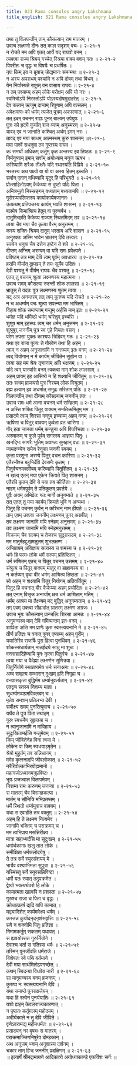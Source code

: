 ```yaml
---
title: 021 Rama consoles angry Lakshmana
title_english: 021 Rama consoles angry Lakshmana

---
```


<div class="audioEmbed"  caption="श्रीराम-हरिसीताराममूर्ति-घनपाठिभ्यां वचनम्" src="https://archive.org/download/Ramayana-recitation-Sriram-harisItArAmamUrti-Ghanapaati-v2/Kanda_2/Kanda_2_AYK-021-Lakshmnasya_Viryokthihi.mp3"></div>

तथा तु विलपन्तीम् ताम् कौसल्याम् राम मातरम् ।  
उवाच लक्ष्मणो दीनः तत् काल सदृशम् वचः ॥ २-२१-१  
न रोचते मम अपि एतत् आर्ये यद् राघवो वनम् ।  
त्यक्त्वा राज्य श्रियम् गच्चेत् स्त्रिया वाक्य वशम् गतः ॥ २-२१-२  
विपरीतः च वृद्धः च विषयैः च प्रधर्षितः ।  
नृपः किम् इव न ब्रूयाच् चोद्यमानः समन्मथः ॥ २-२१-३  
न अस्य अपराधम् पश्यामि न अपि दोषम् तथा विधम् ।  
येन निर्वास्यते राष्ट्रात् वन वासाय राघवः ॥ २-२१-४  
न तम् पश्याम्य् अहम् लोके परोक्षम् अपि यो नरः ।  
स्वमित्रोऽपि निरस्तोऽपि योऽस्यदोषमुदाहरेत् ॥ २-२१-५  
देव कल्पम् ऋजुम् दान्तम् रिपूणाम् अपि वत्सलम् ।  
अवेक्षमाणः को धर्मम् त्यजेत् पुत्रम् अकारणात् ॥ २-२१-६  
तत् इदम् वचनम् राज्ञः पुनर् बाल्यम् उपेयुषः ।  
पुत्रः को हृदये कुर्यात् राज व्ऱ्त्तम् अनुस्मरन् ॥ २-२१-७  
यावद् एव न जानाति कश्चित् अर्थम् इमम् नरः ।  
तावद् एव मया साधम् आत्मस्थम् कुरु शासनम् ॥२-२१-८  
मया पार्श्वे सधनुषा तव गुप्तस्य राघव ।  
कः समर्थो अधिकम् कर्तुम् कृत अन्तस्य इव तिष्ठतः ॥ २-२१-९  
निर्मनुष्याम् इमाम् सर्वाम् अयोध्याम् मनुज ऋषभ ।  
करिष्यामि शरैअः तीक्ष्णैः यदि स्थास्यति विप्रिये ॥ २-२१-१०  
भरतस्य अथ पक्ष्यो वा यो वा अस्य हितम् इच्चति ।  
सर्वान् एतान् वधिष्यामि मृदुर् हि परिभूयते ॥ २-२१-११  
प्रोत्साहितोऽयम् कैकेय्या स दुष्टो यदिः पिता ।  
अमित्रभूतो निस्सङ्गम् वध्यताम् बध्यतामपि ॥ २-२१-१२  
गुरोरप्यवलिप्तस्य कार्याकार्यमजानतः ।  
उत्फथम् प्रतिपन्नस्य कार्यम् भवति शासन्म् ॥ २-२१-१३  
बलमेष किमाश्रित्य हेतुम् वा पुरुषर्षभ ।  
दातुमिच्छति कैकेय्य राज्यम् स्थितमिदम् तव ॥ २-२१-१४  
त्वया चैव मया चैव कृत्वा वैरम् अनुत्तमम् ।  
कस्य शक्तिः श्रियम् दातुम् भरताय अरि शासन ॥ २-२१-१५  
अनुरक्तः अस्मि भावेन भ्रातरम् देवि तत्त्वतः ।  
सत्येन धनुषा चैव दत्तेन इष्टेन ते शपे ॥ २-२१-१६  
दीप्तम् अग्निम् अरण्यम् वा यदि रामः प्रवेक्ष्यते ।  
प्रविष्टम् तत्र माम् देवि त्वम् पूर्वम् अवधारय ॥ २-२१-१७  
हरामि वीर्यात् दुह्खम् ते तमः सूर्यैव उदितः ।  
देवी पश्यतु मे वीर्यम् राघवः चैव पश्यतु ॥ २-२१-१८  
एतत् तु वचनम् श्रुत्वा लक्ष्मणस्य महात्मनः ।  
उवाच रामम् कौसल्या रुदन्ती शोक लालसा ॥ २-२१-१९  
भ्रातुस् ते वदतः पुत्र लक्ष्मणस्य श्रुतम् त्वया ।  
यद् अत्र अनन्तरम् तत् त्वम् कुरुष्व यदि रोचते ॥ २-२१-२०  
न च अधर्म्यम् वचः श्रुत्वा सपत्न्या मम भाषितम् ।  
विहाय शोक सम्तप्ताम् गन्तुम् अर्हसि माम् इतः ॥ २-२१-२१  
धर्मज्ञ यदि धर्मिष्ठो धर्मम् चरितुम् इच्चसि ।  
शुश्रूष माम् इहस्थः त्वम् चर धर्मम् अनुत्तमम् ॥ २-२१-२२  
शुश्रूषुर् जननीम् पुत्र स्व गृहे नियतः वसन् ।  
परेण तपसा युक्तः काश्यपः त्रिदिवम् गतः ॥ २-२१-२३  
यथा एव राजा पूज्यः ते गौरवेण तथा हि अहम् ।  
त्वाम् न अहम् अनुजानामि न गन्तव्यम् इतः वनम् ॥ २-२१-२४  
त्वद् वियोगान् न मे कार्यम् जीवितेन सुखेन वा ।  
त्वया सह मम श्रेयः तृणानाम् अपि भक्षणम् ॥ २-२१-२५  
यदि त्वम् यास्यसि वनम् त्यक्त्वा माम् शोक लालसाम् ।  
अहम् प्रायम् इह आसिष्ये न हि शक्ष्यामि जीवितुम् ॥ २-२१-२६  
ततः स्त्वम् प्राप्स्यसे पुत्र निरयम् लोक विश्रुतम् ।  
ब्रह्म हत्याम् इव अधर्मात् समुद्रः सरिताम् पतिः ॥ २-२१-२७  
विलपन्तीम् तथा दीनाम् कौसल्याम् जननीम् ततः ।  
उवाच रामः धर्म अत्मा वचनम् धर्म सम्हितम् ॥ २-२१-२८  
न अस्ति शक्तिः पितुर् वाक्यम् समतिक्रमितुम् मम ।  
प्रसादये त्वाम् शिरसा गन्तुम् इच्चाम्य् अहम् वनम् ॥ २-२१-२९  
ऋषिणा च पितुर् वाक्यम् कुर्वता व्रत चारिणा ।  
गौर् हता जानता धर्मम् कण्डुना अपि विपश्चिता ॥ २-२१-३०  
अस्माकम् च कुले पूर्वम् सगरस्य आज्ञया पितुः ।  
खनद्भिः सागरैः भूतिम् अवाप्तः सुमहान् वधः ॥ २-२१-३१  
जामदग्न्येन रामेण रेणुका जननी स्वयम् ।  
कृत्ता परशुना अरण्ये पितुर् वचन कारिणा ॥ २-२१-३२  
एतैरन्यैश्च बहुभिर्देवि देवसमैः कृतम् ।  
पितुर्वचनमक्लीबम् करिष्यामि पितुर्शितम् ॥ २-२१-३३  
न खल्व् एतन् मया एकेन क्रियते पितृ शासनम् ।  
एतैरपि कृतम् देवि ये मया तव कीर्तिताः ॥ २-२१-३४  
नाहम् धर्ममपूर्वम् ते प्रतिकूलम् प्रवर्तये ।  
पूर्वैः अयम् अभिप्रेतः गतः मार्गो अनुगम्यते ॥ २-२१-३५  
तत् एतत् तु मया कार्यम् क्रियते भुवि न अन्यथा ।  
पितुर् हि वचनम् कुर्वन् न कश्चिन् नाम हीयते ॥ २-२१-३६  
ताम् एवम् उक्त्वा जननीम् लक्ष्मणम् पुनर् अब्रवीत् ।  
तव लक्ष्मण जानामि मयि स्नेहम् अनुत्तमम् ॥ २-२१-३७  
तव लक्ष्मण जानामि मयि स्नेहमनुत्तमम् ।  
विक्रमम् चैव सत्यम् च तेजश्च सुदुरासदम् ॥ २-२१-३८  
मम मातुर्महद्दुःखमतुलम् शुभलक्षम्ण ।  
अभिप्रायम् अविज्ञाय सत्यस्य च शमस्य च ॥ २-२१-३९  
धर्मः हि परमः लोके धर्मे सत्यम् प्रतिष्ठितम् ।  
धर्म संश्रितम् एतच् च पितुर् वचनम् उत्तमम् ॥ २-२१-४०  
संश्रुत्य च पितुर् वाक्यम् मातुर् वा ब्राह्मणस्य वा ।  
न कर्तव्यम् वृथा वीर धर्मम् आश्रित्य तिष्ठता ॥ २-२१-४१  
सो अहम् न शक्ष्यामि पितुर् नियोगम् अतिवर्तितुम् ।  
पितुर् हि वचनात् वीर कैकेय्या अहम् प्रचोदितः ॥ २-२१-४२  
तत् एनाम् विसृज अनार्याम् क्षत्र धर्म आश्रिताम् मतिम् ।  
धर्मम् आश्रय मा तैक्ष्ण्यम् मद् बुद्धिर् अनुगम्यताम् ॥ २-२१-४३  
तम् एवम् उक्त्वा सौहार्दात् भ्रातरम् लक्ष्मण अग्रजः ।  
उवाच भूयः कौसल्याम् प्रान्जलिः शिरसा आनतः ॥ २-२१-४४  
अनुमन्यस्व माम् देवि गमिष्यन्तम् इतः वनम् ।  
शापिता असि मम प्राणैः कुरु स्वस्त्ययनानि मे ॥ २-२१-४५  
तीर्ण प्रतिज्ञः च वनात् पुनर् एष्याम्य् अहम् पुरीम् ।  
ययातिरिव राजर्षिः पुरा हित्वा पुनर्धिवम् ॥ २-२१-४६  
शोकस्संधार्यताम् मातर्हृदये साधु मा शुचः ।  
वनवासादिहैष्यामि पुनः कृत्वा पितुर्वचः ॥ २-२१-४७  
त्वया मया च वैदेह्या लक्ष्मणेन सुमित्रया ।  
पितुर्नियोगे स्थातव्यमेष धर्मः सनाअनः ॥ २-२१-४८  
अम्ब सम्हृत्य सम्भारान् दुःखम् हृदि निगृह्य च ।  
वनवासकृता बुद्धिर्मम धर्म्यानुवर्त्यताम् ॥ २-२१-४९  
एतद्वच स्तस्य निशम्य माता ।  
सुधर्म्यमव्यग्रमविक्लबम् च ।  
मृतेव सम्ज्ञाम् प्रतिलभ्य देवी ।  
समीक्ष्य रामम् पुनरित्युवाच ॥ २-२१-५०  
यथैव ते पुत्र पिता तथाहम् ।  
गुरुः स्वधर्मेण सुहृत्तया च ।  
न त्वानुजानामि न मांविहाय ।  
सुदुःखितामर्हसि गन्तुमेवम् ॥ २-२१-५१  
किम् जीवितेनेह विना त्वया मे ।  
लोकेन वा किम् स्वधयाऽमृतेन ।  
श्रेयो मुहूर्तम् तव सन्निधानम् ।  
ममेह कृत्स्नादपि जीवलोकात् ॥ २-२१-५२  
नरैरिवोल्काभिरपोह्यमानो ।  
महागजोऽध्वानमनुप्रविष्टः ।  
भूयः प्रजज्वाल विलापमेवम् ।  
निशम्य रामः करुणम् जनन्या ॥ २-२१-५३  
स मातरम् चैव विसम्ज्ञकल्पा ।  
मार्तम् च सौमित्रि मभिप्रतप्तम् ।  
धर्मे स्थितो धर्म्यमुवाच वाक्यम् ।  
यथा स एवार्हति तत्र वक्तुम् ॥ २-२१-५४  
अहम् हि ते लक्ष्मण नित्यमेव ।  
जानामि भक्तिम् च पराक्रमम् च ।  
मम त्वभिप्राय मसन्निरीक्ष्य ।  
मात्रा सहाभ्यर्दसि मा सुदुःखम् ॥ २-२१-५५  
धर्मार्थकामाः खलु तात लोके ।  
समीक्षिता धर्मफलोदयेषु ।  
ते तत्र सर्वे स्युरसंशयम् मे ।  
भार्येव वश्याभिमता सुपुत्रा ॥ २-२१-५६  
यस्मिंस्तु सर्वे स्युरसन्निविष्टा ।  
धर्मो यतः स्यात् तदुपक्रमेत ।  
द्वेष्यो भवत्यर्थपरो हि लोके ।  
कामात्मता खल्वपि न प्रशस्ता ॥ २-२१-५७  
गुरुश्च राजा च पिता च वृद्धः ।  
क्रोधात्प्रहर्ष द्यदि वापि कामात् ।  
यद्व्यादिशेत् कार्यमवेक्ष्य धर्मम् ।  
कस्तन्न कुर्यादनृदनृशंसवृत्तिः ॥ २-२१-५८  
सवै न शक्नोमि पितुः प्रतिज्ञा ।  
मिमामकर्तुम् सकलम् यथावत् ।  
स ह्यवयोस्तत गुरुर्नियोगे ।  
देवाश्च भर्ता स गतिस्स धर्मः ॥ २-२१-५९  
तस्मिन् पुनर्जीवति धर्मराजे ।  
विशेषतः स्वे पथि वर्तमाने ।  
देवी मया सार्थमितोऽपगच्छेत् ।  
कथम् स्विदन्या विधवेव नारी ॥ २-२१-६०  
सा मानुमन्यस्व वनम् व्रजन्तम् ।  
कुरुष्व नः स्वस्त्ययनानि देवि ।  
यथा समाप्ते पुनराव्रजेयम् ।  
यथा हि स्त्येन पुनर्ययातिः ॥ २-२१-६१  
यशो ह्यहम् केवलराज्यकारणात् ।  
न पृष्ठतः कर्तुमलम् महोदयम् ।  
अदीर्घकाले न तु देवि जीविते ।  
वृणेऽवरामद्य महीमधर्मतः ॥ २-२१-६२  
प्रसादयन् नर वृषभः स मातरम् ।  
पराक्रमाज्जिगमिषुरेव दोम्डकान् ।  
अथ अनुजम् भ्ऱ्शम् अनुशास्य दर्शनम् ।  
चकार ताम् ह्ऱ्दि जननीम् प्रदक्षिणम् ॥ २-२१-६३  
॥ इत्यार्षे श्रीमद्रामायणे आदिकाव्ये अयोध्याकाण्डे एकविंशः सर्गः ॥